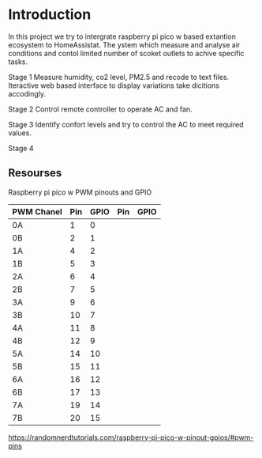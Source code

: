 # Introduction

In this project we try to intergrate raspberry pi pico w based extantion ecosystem to HomeAssistat. The ystem which measure and analyse air conditions and contol limited number of scoket outlets to achive specific tasks. 

Stage 1
Measure humidity, co2 level, PM2.5 and recode to text files. 
Iteractive web based interface to display variations take dicitions accodingly.

Stage 2 
Control remote controller to operate AC and fan. 

Stage 3
Identify confort levels and try to control the AC to meet required values. 

Stage 4


## Resourses

Raspberry pi pico w PWM pinouts and GPIO 

|PWM Chanel|Pin|GPIO|Pin|GPIO|
|---|---|---|---|---|
|0A |1  |0  |||
|0B |2  |1  |||
|1A |4  |2  |||
|1B |5  |3  |||
|2A |6  |4  |||
|2B |7  |5  |||
|3A |9  |6  |||
|3B |10 |7  |||
|4A |11 |8  |||
|4B |12 |9  |||
|5A |14 |10 |||
|5B |15 |11 |||
|6A |16 |12 |||
|6B |17 |13 |||
|7A |19 |14 |||
|7B |20 |15 |||


https://randomnerdtutorials.com/raspberry-pi-pico-w-pinout-gpios/#pwm-pins

